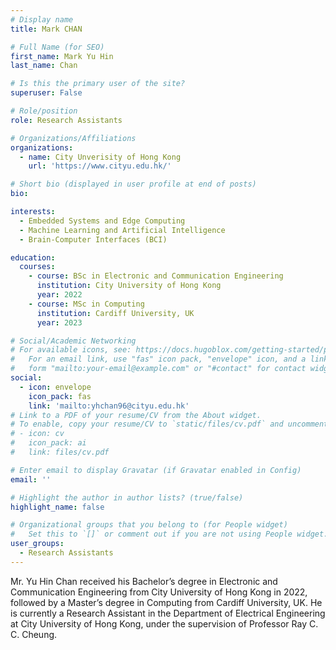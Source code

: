 ```yaml
---
# Display name
title: Mark CHAN

# Full Name (for SEO)
first_name: Mark Yu Hin
last_name: Chan

# Is this the primary user of the site?
superuser: False

# Role/position
role: Research Assistants

# Organizations/Affiliations
organizations:
  - name: City Unverisity of Hong Kong
    url: 'https://www.cityu.edu.hk/'

# Short bio (displayed in user profile at end of posts)
bio: 

interests:
  - Embedded Systems and Edge Computing
  - Machine Learning and Artificial Intelligence
  - Brain-Computer Interfaces (BCI)

education:
  courses:
    - course: BSc in Electronic and Communication Engineering
      institution: City University of Hong Kong 
      year: 2022
    - course: MSc in Computing
      institution: Cardiff University, UK
      year: 2023  

# Social/Academic Networking
# For available icons, see: https://docs.hugoblox.com/getting-started/page-builder/#icons
#   For an email link, use "fas" icon pack, "envelope" icon, and a link in the
#   form "mailto:your-email@example.com" or "#contact" for contact widget.
social:
  - icon: envelope
    icon_pack: fas
    link: 'mailto:yhchan96@cityu.edu.hk'   
# Link to a PDF of your resume/CV from the About widget.
# To enable, copy your resume/CV to `static/files/cv.pdf` and uncomment the lines below.
# - icon: cv
#   icon_pack: ai
#   link: files/cv.pdf

# Enter email to display Gravatar (if Gravatar enabled in Config)
email: ''

# Highlight the author in author lists? (true/false)
highlight_name: false

# Organizational groups that you belong to (for People widget)
#   Set this to `[]` or comment out if you are not using People widget.
user_groups:
  - Research Assistants
---
```


Mr. Yu Hin Chan received his Bachelor’s degree in Electronic and Communication Engineering from City University of Hong Kong in 2022, followed by a Master’s degree in Computing from Cardiff University, UK. He is currently a Research Assistant in the Department of Electrical Engineering at City University of Hong Kong, under the supervision of Professor Ray C. C. Cheung.
